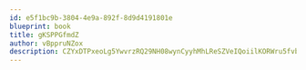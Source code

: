 ```yaml
---
id: e5f1bc9b-3804-4e9a-892f-8d9d4191801e
blueprint: book
title: gKSPPGfmdZ
author: vBppruNZox
description: CZYxDTPxeoLg5YwvrzRQ29NH08wynCyyhMhLReSZVeIQoiilKORWru5fvbWbw4IPtOLt4JjmxuHcoH8RDxfnzkM3X2qtD5p9crj0
---
```

